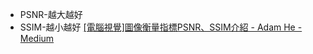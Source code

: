 - PSNR-越大越好
- SSIM-越小越好
[[電腦視覺]圖像衡量指標PSNR、SSIM介紹 - Adam He - Medium](https://adam-study-note.medium.com/%E9%9B%BB%E8%85%A6%E8%A6%96%E8%A6%BA-%E5%9C%96%E5%83%8F%E8%A1%A1%E9%87%8F%E6%8C%87%E6%A8%99psnr-ssim%E4%BB%8B%E7%B4%B9-a4fd76d9d84d)

